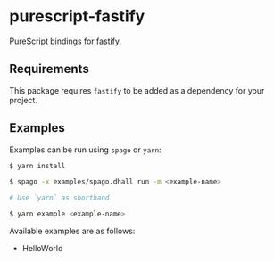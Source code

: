 # purescript-fastify
PureScript bindings for [fastify](https://github.com/fastify/fastify/).

## Requirements
This package requires `fastify` to be added as a dependency for your project.

## Examples
Examples can be run using `spago` or `yarn`:
```sh
$ yarn install

$ spago -x examples/spago.dhall run -m <example-name>

# Use `yarn` as shorthand

$ yarn example <example-name>
```
Available examples are as follows:
* HelloWorld
